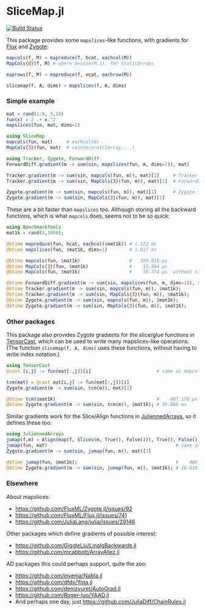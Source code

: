 # SliceMap.jl

[![Build Status](https://travis-ci.org/mcabbott/SliceMap.jl.svg?branch=master)](https://travis-ci.org/mcabbott/SliceMap.jl)

This package provides some `mapslices`-like functions, 
with gradients for [Flux](https://github.com/FluxML/Flux.jl) and [Zygote](https://github.com/FluxML/Zygote.jl):

```julia
mapcols(f, M) ≈ mapreduce(f, hcat, eachcol(M))
MapCols{d}(f, M) # where d=size(M,1), for StaticArrays

maprows(f, M) ≈ mapreduce(f, vcat, eachrow(M))

slicemap(f, A; dims) ≈ mapslices(f, A, dims)
```

### Simple example

```julia
mat = rand(1:9, 3,10)
fun(x) = 2 .+ x.^2
mapslices(fun, mat, dims=1)

using SliceMap
mapcols(fun, mat)     # eachcol(m)
MapCols{3}(fun, mat)  # reinterpret(SArray,...)

using Tracker, Zygote, ForwardDiff
ForwardDiff.gradient(m -> sum(sin, mapslices(fun, m, dims=1)), mat)

Tracker.gradient(m -> sum(sin, mapcols(fun, m)), mat)[1]     # Tracker.forward per slice
Tracker.gradient(m -> sum(sin, MapCols{3}(fun, m)), mat)[1]  # ForwardDiff on slices

Zygote.gradient(m -> sum(sin, mapcols(fun, m)), mat)[1]      # Zygote.forward per slice
Zygote.gradient(m -> sum(sin, MapCols{3}(fun, m)), mat)[1]
```

These are a bit faster than `mapslices` too. Although storing all the backward functions, 
which is what `mapcols` does, seems not to be so quick:

```julia
using BenchmarkTools
mat1k = rand(3,1000);

@btime mapreduce(fun, hcat, eachcol($mat1k)) # 1.522 ms
@btime mapslices(fun, $mat1k, dims=1)        # 1.017 ms

@btime mapcols(fun, $mat1k)                  #   399.016 μs
@btime MapCols{3}(fun, $mat1k)               #    15.564 μs
@btime MapCols(fun, $mat1k)                  #    16.774 μs  without size

@btime ForwardDiff.gradient(m -> sum(sin, mapslices(fun, m, dims=1)), $mat1k); # 372.705 ms
@btime Tracker.gradient(m -> sum(sin, mapcols(fun, m)), $mat1k);               #  70.203 ms
@btime Tracker.gradient(m -> sum(sin, MapCols{3}(fun, m)), $mat1k);            #     146.561 μs, 330.51 KiB
@btime Zygote.gradient(m -> sum(sin, mapcols(fun, m)), $mat1k);                #  20.018 ms, 3.82 MiB
@btime Zygote.gradient(m -> sum(sin, MapCols{3}(fun, m)), $mat1k);             #     245.550 μs
```

### Other packages

This package also provides Zygote gradients for the slice/glue functions in 
[TensorCast](https://github.com/mcabbott/TensorCast.jl),
which can be used to write many mapslices-like operations.
(The function `slicemap(f, A, dims)` uses these functions, without having to write index notation.)

```julia
using TensorCast
@cast [i,j] := fun(mat[:,j])[i]                        # same as mapcols

tcm(mat) = @cast out[i,j] := fun(mat[:,j])[i]
Zygote.gradient(m -> sum(sin, tcm(m)), mat)[1]

@btime tcm($mat1k)                                     #    407.176 μs
@btime Zygote.gradient(m -> sum(sin, tcm(m)), $mat1k); # 19.086 ms
```

Similar gradients work for the Slice/Align functions in 
[JuliennedArrays](https://github.com/bramtayl/JuliennedArrays.jl),
so it defines these too:

```julia
using JuliennedArrays
jumap(f,m) = Align(map(f, Slices(m, True(), False())), True(), False())
jumap(fun, mat)                                               # same as mapcols
Zygote.gradient(m -> sum(sin, jumap(fun, m)), mat)[1]

@btime jumap(fun, $mat1k);                                    #    408.259 μs
@btime Zygote.gradient(m -> sum(sin, jumap(fun, m)), $mat1k); # 18.638 ms
```

### Elsewhere

About mapslices:
* https://github.com/FluxML/Zygote.jl/issues/92
* https://github.com/FluxML/Flux.jl/issues/741
* https://github.com/JuliaLang/julia/issues/29146

Other packages which define gradients of possible interest:
* https://github.com/GiggleLiu/LinalgBackwards.jl
* https://github.com/mcabbott/ArrayAllez.jl

AD packages this could perhaps support, quite the zoo:
* https://github.com/invenia/Nabla.jl
* https://github.com/dfdx/Yota.jl
* https://github.com/denizyuret/AutoGrad.jl
* https://github.com/Roger-luo/YAAD.jl
* And perhaps one day, just https://github.com/JuliaDiff/ChainRules.jl
